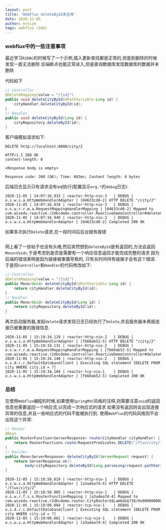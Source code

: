 ```yaml
---
layout: post
title: 'WebFlux deleteById未生效'
date: 2020-11-05
author: entize
tags: webflux r2dbc
---
```


### webflux中的一些注意事项
最近学习`R2DBC`的时候写了一个示例,插入更新查找都是正常的,但是到删除的时候发现一直无法删除
后端断点也能正常进入,但是查询数据库发现数据库的数据并未删除

代码如下
```java
// Controller
@DeleteMapping(value = "/{id}")
public void deleteCityById(@PathVariable Long id) {
    cityHandler.deleteCityById(id);
}
// Handler
public void deleteCityById(Long id) {
    cityRepository.deleteById(id);
}
```
客户端模拟请求如下:
```log
DELETE http://localhost:8080/city/2

HTTP/1.1 200 OK
content-length: 0

<Response body is empty>

Response code: 200 (OK); Time: 683ms; Content length: 0 bytes
```
后端日志显示只有请求没有sql执行(配置显示`org.*`的`debug`日志):
```log
2020-11-05 | 14:07:16.933 | reactor-http-nio-3   | DEBUG | o.s.w.s.a.HttpWebHandlerAdapter | [04633cd0-2] HTTP DELETE "/city/2"
2020-11-05 | 14:07:16.934 | reactor-http-nio-3   | DEBUG | o.s.w.r.r.m.a.RequestMappingHandlerMapping | [04633cd0-2] Mapped to com.wisedu.reactive.r2dbcdemo.controller.ReactiveDemoController#deleteCityById(Long)
2020-11-05 | 14:07:16.940 | reactor-http-nio-3   | DEBUG | o.s.w.s.a.HttpWebHandlerAdapter | [04633cd0-2] Completed 200 OK
```
如果多次执行`Delete`请求,在一段时间后后台就有报错
```shell

```
网上看了一些帖子也没有头绪,然后突然想到`deleteById`是有返回的,方法会返回`Mono<Void>`,于是考虑到是否是需要有一个响应信息返回才能完成完整的请求
因为后端的错误表明是因为链接被重置导致的, 只有长时间持有链接才会有这个错误.
于是将`Controller`和`Handler`的代码修改如下:
```java
// Controller
@DeleteMapping(value = "/{id}")
public Mono<Void> deleteCityById(@PathVariable Long id) {
    return cityHandler.deleteCityById(id);
}
// Handler
public Mono<Void> deleteCityById(Long id) {
    return cityRepository.deleteById(id);
}
```
再次启动服务器,发起`delete`请求发现日志已经执行了`Delete`,并且服务器未再报连接已被重置的报错信息.
```log
2020-11-05 | 15:19:34.129 | reactor-http-nio-2   | DEBUG | o.s.w.s.a.HttpWebHandlerAdapter | [fb60ab52-5] HTTP DELETE "/city/2"
2020-11-05 | 15:19:34.131 | reactor-http-nio-2   | DEBUG | o.s.w.r.r.m.a.RequestMappingHandlerMapping | [fb60ab52-5] Mapped to com.wisedu.reactive.r2dbcdemo.controller.ReactiveDemoController#deleteCityById(Long)
2020-11-05 | 15:19:34.140 | reactor-http-nio-2   | DEBUG | o.s.d.r.c.DefaultDatabaseClient | Executing SQL statement [DELETE FROM city WHERE city.id = ?]
2020-11-05 | 15:19:34.184 | reactor-tcp-nio-1    | DEBUG | o.s.w.s.a.HttpWebHandlerAdapter | [fb60ab52-5] Completed 200 OK
```
### 总结
在使用`WebFlux`编程的时候,如果使用`SpringMVC`风格的注释,则需要注意`void`的返回信息也需要返回一个响应流,以完成一次响应式的请求
如果没有返回则会出现连接异常的信息,并且一些响应式的代码不能被执行到.
使用`WebFlux`的代码风格则不会出现这个异常:
```java
// Router
@Bean
public RouterFunction<ServerResponse> route(CityHandler cityHandler) {
    return RouterFunctions.route(RequestPredicates.DELETE("/flux/city/{id}"), cityHandler::deleteCityById);
}
// Hanlder
public Mono<ServerResponse> deleteCityById(ServerRequest request) {
    return ServerResponse.ok()
        .body(cityRepository.deleteById(Long.parseLong(request.pathVariable("id"))), Void.class);
}
```
```log
2020-11-05 | 15:18:58.819 | reactor-http-nio-1   | DEBUG | o.s.w.s.a.HttpWebHandlerAdapter | [a3adea7d-4] HTTP DELETE "/flux/city/2"
2020-11-05 | 15:18:58.905 | reactor-http-nio-1   | DEBUG | o.s.w.r.f.s.s.RouterFunctionMapping | [a3adea7d-4] Mapped to com.wisedu.reactive.r2dbcdemo.router.CityRouter$$Lambda$738/0x00000008004a2840@451a9ee2
2020-11-05 | 15:19:00.084 | reactor-tcp-nio-1    | DEBUG | o.s.d.r.c.DefaultDatabaseClient | Executing SQL statement [DELETE FROM city WHERE city.id = ?]
2020-11-05 | 15:19:00.661 | reactor-tcp-nio-1    | DEBUG | o.s.w.s.a.HttpWebHandlerAdapter | [a3adea7d-4] Completed 200 OK
```
